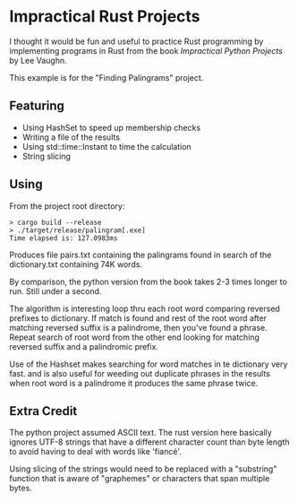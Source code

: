 # Impractical Rust Projects

I thought it would be fun and useful to practice Rust programming by implementing programs in Rust from the book *Impractical Python Projects* by Lee Vaughn.

This example is for the "Finding Palingrams" project.

## Featuring
* Using HashSet to speed up membership checks
* Writing a file of the results
* Using std::time::Instant to time the calculation
* String slicing

## Using
From the project root directory:
```
> cargo build --release
> ./target/release/palingram[.exe]
Time elapsed is: 127.0983ms
```
Produces file pairs.txt containing the palingrams found in search of the dictionary.txt containing 74K words.

By comparison, the python version from the book takes 2-3 times longer to run. Still under a second.

The algorithm is interesting loop thru each root word comparing reversed prefixes to dictionary. If match is found and rest of the root word after matching reversed suffix is a palindrome, then you've found a phrase.
Repeat search of root word from the other end looking for matching reversed suffix and a palindromic prefix.

Use of the Hashset makes searching for word matches in te dictionary very fast. and is also useful for weeding out duplicate phrases in the results when root word is a palindrome it produces the same phrase twice.

## Extra Credit
The python project assumed ASCII text. The rust version here basically ignores UTF-8 strings that have a different character count than byte length to avoid having to deal with words like 'fiancé'. 

Using slicing of the strings would need to be replaced with a "substring" function that is aware of "graphemes" or characters that span multiple bytes.

















